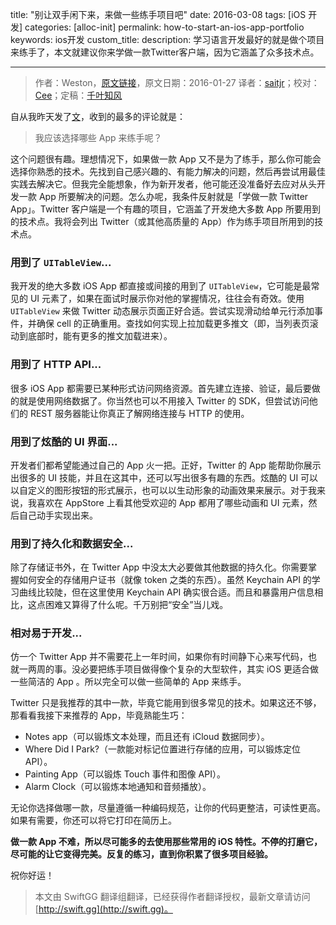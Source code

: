 title: "别让双手闲下来，来做一些练手项目吧"
date: 2016-03-08
tags: [iOS 开发]
categories: [alloc-init]
permalink: how-to-start-an-ios-app-portfolio
keywords: ios开发
custom_title: 
description: 学习语言开发最好的就是做个项目来练手了，本文就建议你来学做一款Twitter客户端，因为它涵盖了众多技术点。

---
> 作者：Weston，[原文链接](http://www.alloc-init.com/2016/01/how-to-start-an-ios-app-portfolio/)，原文日期：2016-01-27
> 译者：[saitjr](http://www.saitjr.com)；校对：[Cee](https://github.com/Cee)；定稿：[千叶知风](http://weibo.com/xiaoxxiao)
  







<!--此处开始正文-->

自从我昨天发了[文](http://www.alloc-init.com/2016/01/how-to-become-a-developer-1/)，收到的最多的评论就是：

> 我应该选择哪些 App 来练手呢？

这个问题很有趣。理想情况下，如果做一款 App 又不是为了练手，那么你可能会选择你熟悉的技术。先找到自己感兴趣的、有能力解决的问题，然后再尝试用最佳实践去解决它。但我完全能想象，作为新开发者，他可能还没准备好去应对从头开发一款 App 所要解决的问题。怎么办呢，我条件反射就是「学做一款 Twitter App」。Twitter 客户端是一个有趣的项目，它涵盖了开发绝大多数 App 所要用到的技术点。我将会列出 Twitter（或其他高质量的 App）作为练手项目所用到的技术点。

<!--more-->

### 用到了 `UITableView`...

我开发的绝大多数 iOS App 都直接或间接的用到了 `UITableView`，它可能是最常见的 UI 元素了，如果在面试时展示你对他的掌握情况，往往会有奇效。使用 `UITableView` 来做 Twitter 动态展示页面正好合适。尝试实现滑动给单元行添加事件，并确保 cell 的正确重用。查找如何实现上拉加载更多推文（即，当列表页滚动到底部时，能有更多的推文加载进来）。

### 用到了 HTTP API...

很多 iOS App 都需要已某种形式访问网络资源。首先建立连接、验证，最后要做的就是使用网络数据了。你当然也可以不用接入 Twitter 的 SDK，但尝试访问他们的 REST 服务器能让你真正了解网络连接与 HTTP 的使用。

### 用到了炫酷的 UI 界面...

开发者们都希望能通过自己的 App 火一把。正好，Twitter 的 App 能帮助你展示出很多的 UI 技能，并且在这其中，还可以写出很多有趣的东西。炫酷的 UI 可以以自定义的图形按钮的形式展示，也可以以生动形象的动画效果来展示。对于我来说，我喜欢在 AppStore 上看其他受欢迎的 App 都用了哪些动画和 UI 元素，然后自己动手实现出来。

### 用到了持久化和数据安全...

除了存储证书外，在 Twitter App 中没太大必要做其他数据的持久化。你需要掌握如何安全的存储用户证书（就像 token 之类的东西）。虽然 Keychain API 的学习曲线比较陡，但在这里使用 Keychain API 确实很合适。而且和暴露用户信息相比，这点困难又算得了什么呢。千万别把“安全”当儿戏。

### 相对易于开发...

仿一个 Twitter App 并不需要花上一年时间，如果你有时间静下心来写代码，也就一两周的事。没必要把练手项目做得像个复杂的大型软件，其实 iOS 更适合做一些简洁的 App 。所以完全可以做一些简单的 App 来练手。

Twitter 只是我推荐的其中一款，毕竟它能用到很多常见的技术。如果这还不够，那看看我接下来推荐的 App，毕竟熟能生巧：

-   Notes app（可以锻炼文本处理，而且还有 iCloud 数据同步）。
-   Where Did I Park?（一款能对标记位置进行存储的应用，可以锻炼定位 API）。
-   Painting App（可以锻炼 Touch 事件和图像 API）。
-   Alarm Clock（可以锻炼本地通知和音频播放）。

无论你选择做哪一款，尽量遵循一种编码规范，让你的代码更整洁，可读性更高。如果有需要，你还可以将它打印在简历上。

**做一款 App 不难，所以尽可能多的去使用那些常用的 iOS 特性。不停的打磨它，尽可能的让它变得完美。反复的练习，直到你积累了很多项目经验。** 

祝你好运！
> 本文由 SwiftGG 翻译组翻译，已经获得作者翻译授权，最新文章请访问 [http://swift.gg](http://swift.gg)。